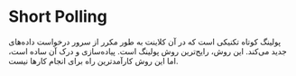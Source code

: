 # Short Polling

پولینگ کوتاه تکنیکی است که در آن کلاینت به طور مکرر از سرور درخواست داده‌های جدید می‌کند. این روش، رایج‌ترین روش پولینگ است. پیاده‌سازی و درک آن ساده است، اما این روش کارآمدترین راه برای انجام کارها نیست.
